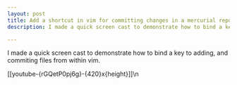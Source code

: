 ```yaml
---
layout: post
title: Add a shortcut in vim for committing changes in a mercurial repository
description: I made a quick screen cast to demonstrate how to bind a key to adding, and commiting files from within vim. 

---
```


I made a quick screen cast to demonstrate how to bind a key to adding, and commiting files from within vim.


 [[youtube-{rGQetP0pj6g}-{420}x{height}]]\n
